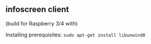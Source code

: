 ## infoscreen client

(build for Raspberry 3/4 with)

Installing prerequisites:
```sudo apt-get install libunwind8```
